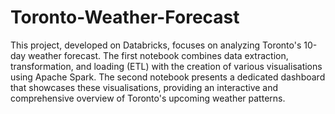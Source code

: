 # Toronto-Weather-Forecast
This project, developed on Databricks, focuses on analyzing Toronto's 10-day weather forecast. The first notebook combines data extraction, transformation, and loading (ETL) with the creation of various visualisations using Apache Spark. The second notebook presents a dedicated dashboard that showcases these visualisations, providing an interactive and comprehensive overview of Toronto's upcoming weather patterns.
